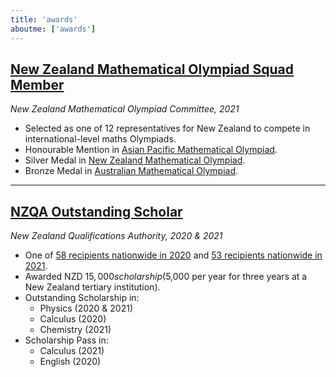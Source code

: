 ```yaml
---
title: 'awards'
aboutme: ['awards']
---
```

## <a href="https://www.mathsolympiad.org.nz/news/?article=86" class="redirect-link-title" target="_blank">New Zealand Mathematical Olympiad Squad Member</a>
*New Zealand Mathematical Olympiad Committee, 2021*
- Selected as one of 12 representatives for New Zealand to compete in international-level maths Olympiads.
- Honourable Mention in <a href="https://www.apmo-official.org/country_report/NZL/2021" class="redirect-link" target="_blank">Asian Pacific Mathematical Olympiad</a>.
- Silver Medal in <a href="https://www.mathsolympiad.org.nz/competitions/nzmo/results/2020.php" class="redirect-link" target="_blank">New Zealand Mathematical Olympiad</a>.
- Bronze Medal in <a href="https://www.mathsolympiad.org.nz/competitions/amo/results/2021.php" class="redirect-link" target="_blank">Australian Mathematical Olympiad</a>.

<hr>

## <a href="https://www2.nzqa.govt.nz/ncea/understanding-secondary-quals/nz-scholarship/nz-scholarship-results/nz-scholarship-results-2021/outstanding-scholar-award-winners/" class="redirect-link-title" target="_blank">NZQA Outstanding Scholar</a>
*New Zealand Qualifications Authority, 2020 & 2021*
- One of <a href="https://www2.nzqa.govt.nz/ncea/understanding-secondary-quals/nz-scholarship/nz-scholarship-results/nz-scholarship-results-2020/outstanding-scholar-award-winners/" class="redirect-link" target="_blank">58 recipients nationwide in 2020</a> and <a href="https://www2.nzqa.govt.nz/ncea/understanding-secondary-quals/nz-scholarship/nz-scholarship-results/nz-scholarship-results-2021/outstanding-scholar-award-winners/" class="redirect-link" target="_blank">53 recipients nationwide in 2021</a>.
- Awarded NZD $15,000 scholarship ($5,000 per year for three years at a New Zealand tertiary institution).
- Outstanding Scholarship in:
  - Physics (2020 & 2021)
  - Calculus (2020)
  - Chemistry (2021)
- Scholarship Pass in:
  - Calculus (2021)
  - English (2020)
